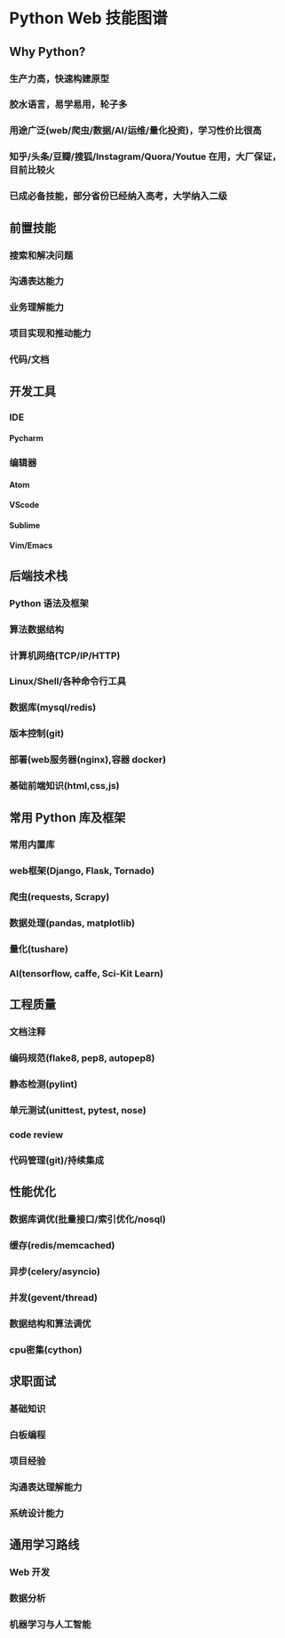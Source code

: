 # Python Web 技能图谱

## Why Python?
### 生产力高，快速构建原型
### 胶水语言，易学易用，轮子多
### 用途广泛(web/爬虫/数据/AI/运维/量化投资)，学习性价比很高
### 知乎/头条/豆瓣/搜狐/Instagram/Quora/Youtue 在用，大厂保证，目前比较火
### 已成必备技能，部分省份已经纳入高考，大学纳入二级

## 前置技能
### 搜索和解决问题
### 沟通表达能力
### 业务理解能力
### 项目实现和推动能力
### 代码/文档

## 开发工具
### IDE
#### Pycharm
### 编辑器
#### Atom 
#### VScode
#### Sublime
#### Vim/Emacs

## 后端技术栈
### Python 语法及框架
### 算法数据结构
### 计算机网络(TCP/IP/HTTP)
### Linux/Shell/各种命令行工具
### 数据库(mysql/redis)
### 版本控制(git)
### 部署(web服务器(nginx),容器 docker)
### 基础前端知识(html,css,js)

## 常用 Python 库及框架
### 常用内置库
### web框架(Django, Flask, Tornado)
### 爬虫(requests, Scrapy)
### 数据处理(pandas, matplotlib)
### 量化(tushare)
### AI(tensorflow, caffe, Sci-Kit Learn)

## 工程质量
### 文档注释
### 编码规范(flake8, pep8, autopep8)
### 静态检测(pylint)
### 单元测试(unittest, pytest, nose)
### code review
### 代码管理(git)/持续集成

## 性能优化
### 数据库调优(批量接口/索引优化/nosql)
### 缓存(redis/memcached)
### 异步(celery/asyncio)
### 并发(gevent/thread)
### 数据结构和算法调优
### cpu密集(cython)

## 求职面试
### 基础知识
### 白板编程
### 项目经验
### 沟通表达理解能力
### 系统设计能力

## 通用学习路线
### Web 开发
### 数据分析
### 机器学习与人工智能
